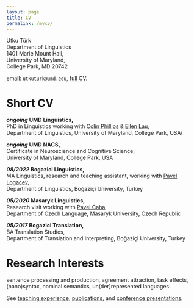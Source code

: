 ```yaml
---
layout: page
title: CV
permalink: /mycv/
---
```


Utku Türk\
Department of Linguistics\
1401 Marie Mount Hall,\
University of Maryland,\
College Park, MD 20742

email: `utkuturk@umd.edu`, [full CV](https://github.com/utkuturk/utkuturk.github.io/blob/master/files/cv.pdf?raw=true).

# Short CV


**_ongoing_ UMD Linguistics,**\
PhD in Linguistics working with [Colin Phillips][col] & [Ellen Lau][lau],\
Department of Linguistics, University of Maryland, College Park,  USA\

**_ongoing_ UMD NACS,**\
Certificate in Neuroscience and Cognitive Science,\
University of Maryland, College Park, USA

**_08/2022_ Bogazici Linguistics,**\
MA Linguistics, research and teaching assistant, working with [Pavel Logacev][log],\
Department of Linguistics, Boğaziçi University, Turkey

**_05/2020_ Masaryk Linguistics,**\
Research visit working with [Pavel Caha][caha],\
Department of Czech Language, Masaryk University, Czech Republic

**_05/2017_ Bogazici Translation,**\
BA Translation Studies,\
Department of Translation and Interpreting, Boğaziçi University, Turkey

# Research Interests

sentence processing and production, agreement attraction,  task effects, (nano)syntax, nominal semantics, un(der)represented languages

See [teaching experience][ta], [publications][p], and [conference presentations][c].


[log]: https://scholar.google.com/citations?user=fhbdTJIAAAAJ&hl=en
[col]: https://www.colinphillips.net/
[lau]: https://ellenlau.net/
[caha]:  https://www.muni.cz/en/people/53172-pavel-caha/cv
[ta]: https://utkuturk.com/teaching/
[p]: https://utkuturk.com/papers/
[c]: https://utkuturk.com/talks/
